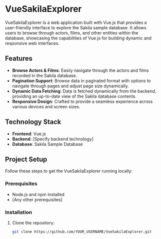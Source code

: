 # VueSakilaExplorer

VueSakilaExplorer is a web application built with Vue.js that provides a user-friendly interface to explore the Sakila sample database. It allows users to browse through actors, films, and other entities within the database, showcasing the capabilities of Vue.js for building dynamic and responsive web interfaces.

## Features

- **Browse Actors & Films**: Easily navigate through the actors and films recorded in the Sakila database.
- **Pagination Support**: Browse data in paginated format with options to navigate through pages and adjust page size dynamically.
- **Dynamic Data Fetching**: Data is fetched dynamically from the backend, providing an up-to-date view of the Sakila database contents.
- **Responsive Design**: Crafted to provide a seamless experience across various devices and screen sizes.

## Technology Stack

- **Frontend**: Vue.js
- **Backend**: [Specify backend technology]
- **Database**: Sakila Sample Database

## Project Setup

Follow these steps to get the VueSakilaExplorer running locally:

### Prerequisites

- Node.js and npm installed
- [Any other prerequisites]

### Installation

1. Clone the repository:
   ```bash
   git clone https://github.com/YOUR_USERNAME/VueSakilaExplorer.git
